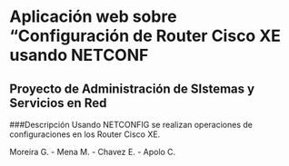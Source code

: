 # Aplicación web sobre “Configuración de Router Cisco XE usando NETCONF
## Proyecto de Administración de SIstemas y Servicios en Red
###Descripción
Usando NETCONFIG se realizan operaciones de configuraciones en los
Router Cisco XE.

Moreira G. - Mena M. - Chavez E. - Apolo C.
